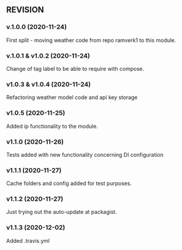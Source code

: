 ## REVISION

### v.1.0.0 (2020-11-24)
First split - moving weather code from repo ramverk1 to this module.

### v.1.0.1 & v1.0.2 (2020-11-24)
Change of tag label to be able to require with compose.

### v1.0.3 & v1.0.4 (2020-11-24)
Refactoring weather model code and api key storage

### v1.0.5 (2020-11-25)
Added ip functionality to the module.

### v1.1.0 (2020-11-26)
Tests added with new functionality concerning DI configuration

### v1.1.1 (2020-11-27)
Cache folders and config added for test purposes.

### v1.1.2 (2020-11-27)
Just trying out the auto-update at packagist.

### v1.1.3 (2020-12-02)
Added .travis.yml
